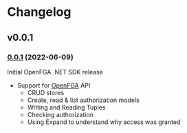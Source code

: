 # Changelog

## v0.0.1

### [0.0.1](https://github.com/openfga/dotnet-sdk/releases/tag/v0.0.1) (2022-06-09)

Initial OpenFGA .NET SDK release
- Support for [OpenFGA](https://github.com/openfga/openfga) API
  - CRUD stores
  - Create, read & list authorization models
  - Writing and Reading Tuples
  - Checking authorization
  - Using Expand to understand why access was granted

